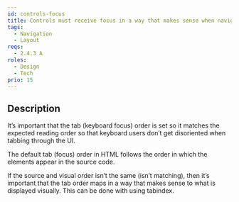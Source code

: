 ```yaml
---
id: controls-focus
title: Controls must receive focus in a way that makes sense when navigating with a keyboard
tags:
  - Navigation
  - Layout
reqs:
  - 2.4.3 A
roles:
  - Design
  - Tech
prio: 15
---
```


## Description

It’s important that the tab (keyboard focus) order is set so it matches the expected reading order so that keyboard users don’t get disoriented when tabbing through the UI.

The default tab (focus) order in HTML follows the order in which the elements appear in the source code.

If the source and visual order isn’t the same (isn’t matching), then it’s important that the tab order maps in a way that makes sense to what is displayed visually. This can be done with using tabindex.
